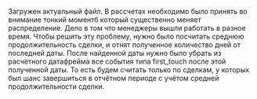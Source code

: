Загружен актуальный файл. В рассчетах необходимо было принять во внимание тонкий моментб который существенно меняет распределение. 
Дело в том что менеджеры вышли работать в разное время. Чтобы решить эту проблему, нужно было посчитать среднюю продолжительность сделки, и отнят полученное количество дней от последней даты. После найденной даты нужно было убрать из расчётного датафрейма все события типа first_touch после этой полученной даты.
То есть будем считать только по сделкам, у которых был шанс завершиться в отчётном периоде с учётом средней продолжительности сделки.
